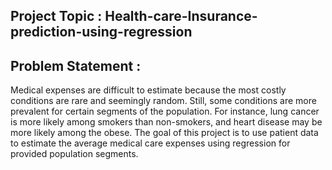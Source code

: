 ## Project Topic : Health-care-Insurance-prediction-using-regression

## Problem Statement : 
Medical expenses are difficult to estimate because the most costly conditions are rare and seemingly random. Still, some conditions are more prevalent for certain segments of the population. For instance, lung cancer is more likely among smokers than non-smokers, and heart disease may be more likely among the obese.  The goal of this project is to use patient data to estimate the average medical care expenses using regression for provided population segments.
